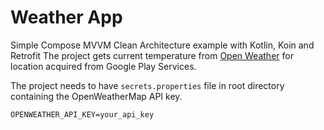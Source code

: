 # Weather App

Simple Compose MVVM Clean Architecture example with Kotlin, Koin and Retrofit
The project gets current temperature from [Open Weather](https://openweathermap.org/) for location acquired from Google Play Services.

The project needs to have ```secrets.properties``` file in root directory containing the OpenWeatherMap API key.
```properties
OPENWEATHER_API_KEY=your_api_key
```